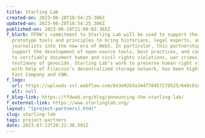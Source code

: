 ```yaml
---
title: Starling Lab
created-on: 2023-06-28T18:54:25.306Z
updated-on: 2023-06-28T18:54:25.306Z
published-on: 2023-06-28T21:00:03.365Z
f_blurb: FFDW’s commitment to Starling Lab will be used to support their work to
  prototype tools and principles to bring historians, legal experts, and
  journalists into the new era of Web3. In particular, this partnership will
  support the development of open-source tools, best practices, and case studies
  to verifiably document human and civil rights violations, war crimes, and
  testimony of genocide. Starling Lab’s work to preserve human right violations,
  with help of Filecoin’s decentralized storage network, has been highlighted in
  Fast Company and CNN.
f_logo:
  url: https://uploads-ssl.webflow.com/643e92b3a344778457270525/649c81d53d6f2b384d2aa16e_image.png
  alt: null
f_blog-link: https://ffdweb.org/blog/announcing-the-starling-lab/
f_external-link: https://www.starlinglab.org/
layout: "[project-partners].html"
slug: starling-lab
tags: project-partners
date: 2023-07-12T20:22:38.591Z
---
```


